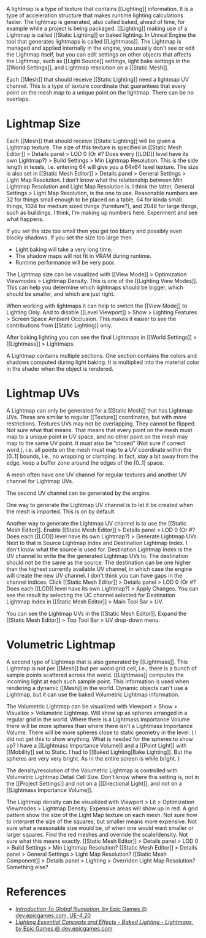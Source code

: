 A lightmap is a type of texture that contains [[Lighting]] information.
It is a type of acceleration structure that makes runtime lighting calculations faster.
The lightmap is generated, also called baked, ahead of time, for example while a project is being packaged.
[[Lighting]] making use of a Lightmap is called [[Static Lighting]] or baked lighting.
In Unreal Engine the tool that generates lightmaps is called [[Lightmass]].
The Lightmap is managed and applied internally in the engine, you usually don't see or edit the Lightmap itself,
but you can edit settings on other objects that affects the Lightmap, such as [[Light Source]] settings, light bake settings in the [[World Settings]], and Lightmap resolution on a [[Static Mesh]].

Each [[Mesh]] that should receive [[Static Lighting]] need a lightmap UV channel.
This is a type of texture coordinate that guarantees that every point on the mesh map to a unique point on the lightmap.
There can be no overlaps.


# Lightmap Size

Each [[Mesh]] that should receive [[Static Lighting]] will be given a Lightmap texture.
The size of this texture is specified in [[Static Mesh Editor]] > Details panel > LOD 0 (Or #? Does every [[LOD]] level have its own Lightmap?) > Build Settings > Min Lightmap Resolution.
This is the side length in texels, i.e. entering 64 will give you a 64x64 texel texture.
The size is also set in [[Static Mesh Editor]] > Details panel > General Settings > Light Map Resolution.
I don't know what the relationship between Min Lightmap Resolution and Light Map Resolution is.
I think the latter, General Settings > Light Map Resolution, is the one to use.
Reasonable numbers are 32 for things small enough to be placed on a table, 64 for kinda small things, 1024 for medium sized things (furniture?), and 2048 for large things, such as buildings.
I think, I'm making up numbers here. Experiment and see what happens.

If you set the size too small then you get too blurry and possibly even blocky shadows.
If you set the size too large then
- Light baking will take a very long time.
- The shadow maps will not fit in VRAM during runtime.
- Runtime performance will be very poor.

The Lightmap size can be visualized with [[View Mode]] > Optimization Viewmodes > Lightmap Density.
This is one of the [[Lighting View Modes]].
This can help you determine which lightmaps should be bigger, which should be smaller, and which are just right.


When working with lightmaps it can help to switch the [[View Mode]] to Lighting Only.
And to disable [[Level Viewport]] > Show > Lighting Features > Screen Space Ambient Occlusion.
This makes it easier to see the contributions from [[Static Lighting]] only.

After baking lighting you can see the final Lightmaps in [[World Settings]] > [[Lightmass]] > Lightmaps.

A Lightmap contains multiple sections.
One section contains the colors and shadows computed during light baking.
It is multiplied into the material color in the shader when the object is rendered.


# Lightmap UVs

A Lightmap can only be generated for a [[Static Mesh]] that has Lightmap UVs.
These are similar to regular [[Texture]] coordinates, but with more restrictions.
Textures UVs may not be overlapping.
They cannot be flipped. Not sure what that means.
That means that every point on the mesh must map to a unique point in UV space, and no other point on the mesh may map to the same UV point.
It must also be "closed" (Not sure if correct word.), i.e. all points on the mesh must map to a UV coordinate within the [0..1] bounds, i.e., no wrapping or clamping.
In fact, stay a bit away from the edge, keep a buffer zone around the edges of the [0..1] space.

A mesh often have one UV channel for regular textures and another UV channel for Lightmap UVs.

The second UV channel can be generated by the engine.

One way to generate the Lightmap UV channel is to let it be created when the mesh is imported. This is on by default.

Another way to generate the Lightmap UV channel is to use the [[Static Mesh Editor]].
Enable [[Static Mesh Editor]] > Details panel > LOD 0 (Or #? Does each [[LOD]] level have its own Lightmap?) > Generate Lightmap UVs.
Next to that is Source Lightmap Index and Destination Lightmap Index.
I don't know what the source is used for.
Destination Lightmap Index is the UV channel to write the the generated Lightmap UVs to.
The destination should not be the same as the source.
The destination can be one higher than the highest currently available UV channel, in which case the engine will create the new UV channel.
I don't think you can have gaps in the channel indices.
Click [[Static Mesh Editor]] > Details panel > LOD 0 (Or #? Does each [[LOD]] level have its own Lightmap?) > Apply Changes.
You can see the result by selecting the UC channel selected for Destination Lightmap Index in [[Static Mesh Editor]] > Main Tool Bar > UV.

You can see the Lightmap UVs in the [[Static Mesh Editor]].
Expand the [[Static Mesh Editor]] > Top Tool Bar > UV drop-down menu.


# Volumetric Lightmap

A second type of Lightmap that is also generated by [[Lightmass]].
This Lightmap is not per [[Mesh]] but per world grid cell, i.e., there is a bunch of sample points scattered across the world.
[[Lightmass]] computes the incoming light at each such sample point.
This information is used when rendering a dynamic [[Mesh]] in the world.
Dynamic objects can't use a Lightmap, but it can use the baked Volumetric Lightmap information.

The Volumetric Lightmap can be visualized with Viewport > Show > Visualize > Volumetric Lightmap.
Will show up as spheres arranged in a regular grid in the world.
Where there is a Lightmass Importance Volume there will be more spheres than where there isn't a Lightmass Importance Volume.
There will be more spheres close to static geometry in the level.
(
I did not get this to show anything.
What is needed for the spheres to show up?
I have a [[Lightmass Importance Volume]] and a [[Point Light]] with [[Mobility]] set to Static.
I had to [[Baked Lighting|Bake Lighting]].
But the spheres are very very bright. As in the entire screen is while bright.
)

The density/resolution of the Volumetric Lightmap is controlled with Volumetric Lightmap Detail Cell Size.
Don't know where this setting is, not in the [[Project Settings]] and not on a [[Directional Light]], and not on a [[Lightmass Importance Volume]].

The Lightmap density can be visualized with Viewport > Lit > Optimization Viewmodes > Lightmap Density.
Expensive areas will show up in red.
A grid pattern show the size of the Light Map texture on each mesh.
Not sure how to interpret the size of the squares, but smaller means more expensive.
Not sure what a reasonable size would be, of when one would want smaller or larger squares.
Find the red meshes and override the scale/density.
Not sure what this means exactly.
[[Static Mesh Editor]] > Details panel > LOD 0 > Build Settings > Min Lightmap Resolution?
[[Static Mesh Editor]] > Details panel > General Settings > Light Map Resolution?
[[Static Mesh Component]] > Details panel > Lighting > Overriden Light Map Resolution?
Something else?


# References

- [_Introduction To Global Illumiation_, by Epic Games @ dev.epicgames.com, UE-4.20](https://dev.epicgames.com/community/learning/courses/yon/introducing-global-illumination/yo8/introduction-to-global-illumination)
- [_Lighting Essential Concepts and Effects - Baked Lighting - Lightmaps_, by Epic Games @ dev.epicgames.com](https://dev.epicgames.com/community/learning/courses/Xwp/lighting-essential-concepts-and-effects/zVO/baked-lighting-lightmaps)

